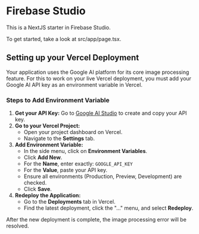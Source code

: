 # Firebase Studio

This is a NextJS starter in Firebase Studio.

To get started, take a look at src/app/page.tsx.

## Setting up your Vercel Deployment

Your application uses the Google AI platform for its core image processing feature. For this to work on your live Vercel deployment, you must add your Google AI API key as an environment variable in Vercel.

### Steps to Add Environment Variable

1.  **Get your API Key:** Go to [Google AI Studio](https://aistudio.google.com/app/apikey) to create and copy your API key.
2.  **Go to your Vercel Project:**
    *   Open your project dashboard on Vercel.
    *   Navigate to the **Settings** tab.
3.  **Add Environment Variable:**
    *   In the side menu, click on **Environment Variables**.
    *   Click **Add New**.
    *   For the **Name**, enter exactly: `GOOGLE_API_KEY`
    *   For the **Value**, paste your API key.
    *   Ensure all environments (Production, Preview, Development) are checked.
    *   Click **Save**.
4.  **Redeploy the Application:**
    *   Go to the **Deployments** tab in Vercel.
    *   Find the latest deployment, click the "..." menu, and select **Redeploy**.

After the new deployment is complete, the image processing error will be resolved.
